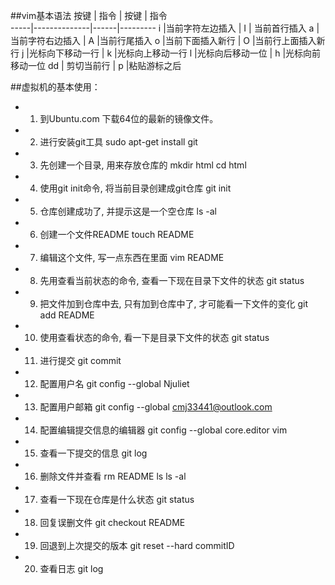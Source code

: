 ##vim基本语法
按键  |	    指令     |	按键  | 	指令  
-----|--------------|------|---------
 i 	|当前字符左边插入 |	   I  | 当前首行插入
 a 	|当前字符右边插入 |    A  |当前行尾插入
 o 	|当前下面插入新行 |	   O  |当前行上面插入新行
 j 	|光标向下移动一行 |    k  |光标向上移动一行
 l 	|光标向后移动一位 |	   h  |光标向前移动一位
dd  |	剪切当前行     |    p  |粘贴游标之后

##虚拟机的基本使用：
* 1. 到Ubuntu.com 下载64位的最新的镜像文件。
* 2. 进行安装git工具 sudo apt-get install git
* 3. 先创建一个目录, 用来存放仓库的  mkdir html  cd html
* 4. 使用git init命令, 将当前目录创建成git仓库  git init
* 5. 仓库创建成功了, 并提示这是一个空仓库 ls -al
* 6. 创建一个文件README touch README
* 7. 编辑这个文件, 写一点东西在里面 vim README
* 8. 先用查看当前状态的命令, 查看一下现在目录下文件的状态 git status
* 9. 把文件加到仓库中去, 只有加到仓库中了, 才可能看一下文件的变化 git add README
* 10. 使用查看状态的命令, 看一下是目录下文件的状态 git status
* 11. 进行提交 git commit
* 12. 配置用户名 git config --global Njuliet
* 13. 配置用户邮箱 git config --global cmj33441@outlook.com
* 14. 配置编辑提交信息的编辑器 git config --global core.editor vim
* 15. 查看一下提交的信息 git log
* 16. 删除文件并查看 rm README ls ls -al
* 17. 查看一下现在仓库是什么状态 git status
* 18. 回复误删文件 git checkout README
* 19. 回退到上次提交的版本 git reset --hard commitID
* 20. 查看日志 git log
